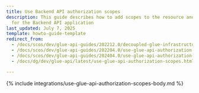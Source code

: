 ```yaml
---
title: Use Backend API authorization scopes
description: This guide describes how to add scopes to the resource and custom route
  for the Backend API application
last_updated: July 7, 2025
template: howto-guide-template
redirect_from:
  - /docs/scos/dev/glue-api-guides/202212.0/decoupled-glue-infrastructure/how-to-guides/how-to-use-glue-api-authorization-scopes.html
  - /docs/scos/dev/glue-api-guides/202204.0/use-glue-api-authorization-scopes.html
  - /docs/scos/dev/glue-api-guides/202404.0/use-glue-api-authorization-scopes.html
  - /docs/dg/dev/glue-api/latest/use-glue-api-authorization-scopes.html

---
```


{% include integrations/use-glue-api-authorization-scopes-body.md %}
